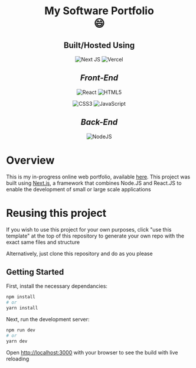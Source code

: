 <div align="center">

# My Software Portfolio <br> 😄

## **Built/Hosted Using**

![Next JS](https://img.shields.io/badge/Next-black?style=for-the-badge&logo=next.js&logoColor=white)
![Vercel](https://img.shields.io/badge/vercel-%23000000.svg?style=for-the-badge&logo=vercel&logoColor=white)

## _Front-End_

![React](https://img.shields.io/badge/react-%2320232a.svg?style=for-the-badge&logo=react&logoColor=%2361DAFB)
![HTML5](https://img.shields.io/badge/html5-%23E34F26.svg?style=for-the-badge&logo=html5&logoColor=white)

![CSS3](https://img.shields.io/badge/css3-%231572B6.svg?style=for-the-badge&logo=css3&logoColor=white)
![JavaScript](https://img.shields.io/badge/javascript-%23323330.svg?style=for-the-badge&logo=javascript&logoColor=%23F7DF1E)

## _Back-End_

![NodeJS](https://img.shields.io/badge/node.js-6DA55F?style=for-the-badge&logo=node.js&logoColor=white)

</div>

# Overview

This is my in-progress online web portfolio, available [here](). This project was built using [Next.js](https://nextjs.org/), a framework that combines Node.JS and React.JS to enable the development of small or large scale applications

# Reusing this project

If you wish to use this project for your own purposes, click "use this template" at the top of this repository to generate your own repo with the exact same files and structure

Alternatively, just clone this repository and do as you please

## Getting Started

First, install the necessary dependancies:

```bash
npm install
# or
yarn install
```

Next, run the development server:

```bash
npm run dev
# or
yarn dev
```

Open [http://localhost:3000](http://localhost:3000) with your browser to see the build with live reloading
